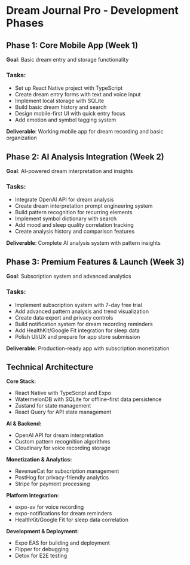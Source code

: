 # Dream Journal Pro - Development Phases

## Phase 1: Core Mobile App (Week 1)

**Goal**: Basic dream entry and storage functionality

### Tasks:

- Set up React Native project with TypeScript
- Create dream entry forms with text and voice input
- Implement local storage with SQLite
- Build basic dream history and search
- Design mobile-first UI with quick entry focus
- Add emotion and symbol tagging system

**Deliverable**: Working mobile app for dream recording and basic organization

## Phase 2: AI Analysis Integration (Week 2)

**Goal**: AI-powered dream interpretation and insights

### Tasks:

- Integrate OpenAI API for dream analysis
- Create dream interpretation prompt engineering system
- Build pattern recognition for recurring elements
- Implement symbol dictionary with search
- Add mood and sleep quality correlation tracking
- Create analysis history and comparison features

**Deliverable**: Complete AI analysis system with pattern insights

## Phase 3: Premium Features & Launch (Week 3)

**Goal**: Subscription system and advanced analytics

### Tasks:

- Implement subscription system with 7-day free trial
- Add advanced pattern analysis and trend visualization
- Create data export and privacy controls
- Build notification system for dream recording reminders
- Add HealthKit/Google Fit integration for sleep data
- Polish UI/UX and prepare for app store submission

**Deliverable**: Production-ready app with subscription monetization

## Technical Architecture

**Core Stack:**
- React Native with TypeScript and Expo
- WatermelonDB with SQLite for offline-first data persistence
- Zustand for state management
- React Query for API state management

**AI & Backend:**
- OpenAI API for dream interpretation
- Custom pattern recognition algorithms
- Cloudinary for voice recording storage

**Monetization & Analytics:**
- RevenueCat for subscription management
- PostHog for privacy-friendly analytics
- Stripe for payment processing

**Platform Integration:**
- expo-av for voice recording
- expo-notifications for dream reminders
- HealthKit/Google Fit for sleep data correlation

**Development & Deployment:**
- Expo EAS for building and deployment
- Flipper for debugging
- Detox for E2E testing
